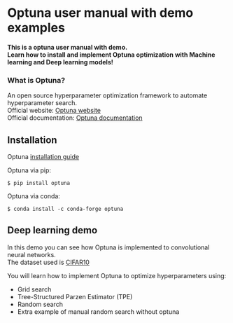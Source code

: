 # Optuna user manual with demo examples
<b>This is a optuna user manual with demo.<br>
Learn how to install and implement Optuna optimization with Machine learning and Deep learning models!</b>

### What is Optuna?
  An open source hyperparameter optimization framework to automate hyperparameter search. 
  <br>Official website: [Optuna website](https://optuna.org)
  <br>Official documentation: [Optuna documentation](https://optuna.readthedocs.io/en/stable/)
    
## Installation
Optuna [installation guide](https://optuna.readthedocs.io/en/stable/installation.html)

Optuna via pip:
```
$ pip install optuna
```
Optuna via conda:
```
$ conda install -c conda-forge optuna
```

## Deep learning demo
In this demo you can see how Optuna is implemented to convolutional neural networks.<br>
The dataset used is [CIFAR10](https://www.cs.toronto.edu/~kriz/cifar.html)

You will learn how to implement Optuna to optimize hyperparameters using:<br>
- Grid search
- Tree-Structured Parzen Estimator (TPE)
- Random search 
- Extra example of manual random search without optuna


